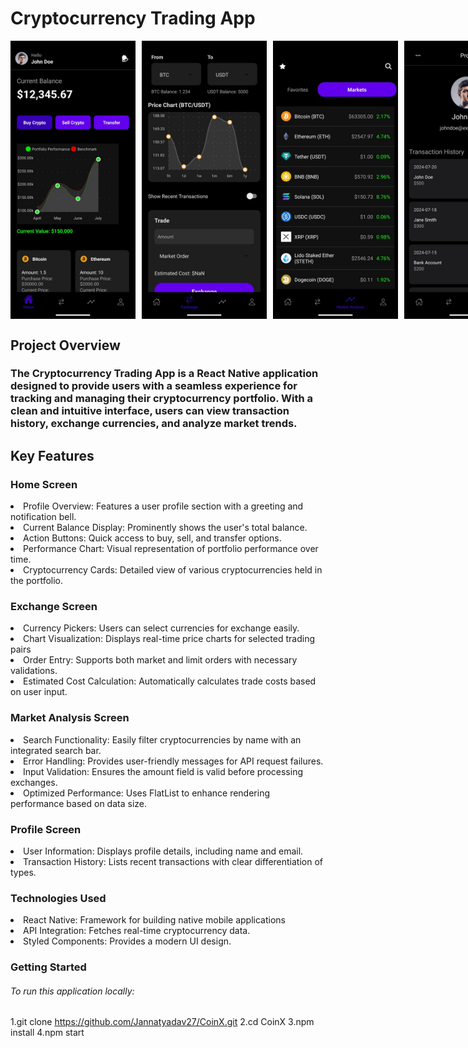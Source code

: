 # Cryptocurrency Trading App

<div style="display: flex; flex-direction: row; gap: 10px;">
  <img src="https://github.com/Jannatyadav27/CoinX/blob/main/assets/Homepage.jpg" alt="Home page" width="200">
  <img src="https://github.com/Jannatyadav27/CoinX/blob/main/assets/ExcgangePage.jpg" alt="Exchange page" width="200">
  <img src="https://github.com/Jannatyadav27/CoinX/blob/main/assets/Market%20Analysis.jpg" alt="Market Analysis page" width="200">
  <img src="https://github.com/Jannatyadav27/CoinX/blob/main/assets/profile.jpg" alt="Profile page" width="200">
</div>

## Project Overview
### The Cryptocurrency Trading App is a React Native application designed to provide users with a seamless experience for tracking and managing their cryptocurrency portfolio. With a clean and intuitive interface, users can view transaction history, exchange currencies, and analyze market trends.

## Key Features
### Home Screen
<li>Profile Overview: Features a user profile section with a greeting and notification bell.</li>
<li>Current Balance Display: Prominently shows the user's total balance.</li>
<li>Action Buttons: Quick access to buy, sell, and transfer options.</li>
<li>Performance Chart: Visual representation of portfolio performance over time.</li>
<li>Cryptocurrency Cards: Detailed view of various cryptocurrencies held in the portfolio.</li>

### Exchange Screen
<li>Currency Pickers: Users can select currencies for exchange easily.</li>
<li>Chart Visualization: Displays real-time price charts for selected trading pairs</li>
<li>Order Entry: Supports both market and limit orders with necessary validations.</li>
<li>Estimated Cost Calculation: Automatically calculates trade costs based on user input.</li>

### Market Analysis Screen
<li>Search Functionality: Easily filter cryptocurrencies by name with an integrated search bar.</li>
<li>Error Handling: Provides user-friendly messages for API request failures.</li>
<li>Input Validation: Ensures the amount field is valid before processing exchanges.</li>
<li>Optimized Performance: Uses FlatList to enhance rendering performance based on data size.</li>

### Profile Screen
<li>User Information: Displays profile details, including name and email.</li>
<li>Transaction History: Lists recent transactions with clear differentiation of types.</li>


### Technologies Used
<li>React Native: Framework for building native mobile applications</li>
<li>API Integration: Fetches real-time cryptocurrency data.</li>
<li>Styled Components: Provides a modern UI design.</li>




### Getting Started
###### To run this application locally:
1.git clone https://github.com/Jannatyadav27/CoinX.git
2.cd CoinX
3.npm install
4.npm start

